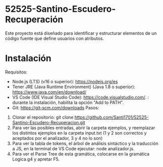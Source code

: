 # 52525-Santino-Escudero-Recuperación
Este proyecto está diseñado para identificar y estructurar elementos de un código fuente que define usuarios con atributos.
# Instalación
Requisitos:
- Node.js (LTS) (v16 o superior): https://nodejs.org/es
- Tener JRE (Java Runtime Environment) (Java 1.8 o superior): https://www.java.com/en/download/
- VS Code (IDE Visual Studio Code): https://code.visualstudio.com/. : durante la instalación, habilita la opción "Add to PATH".
- Git: https://git-scm.com/downloads
Pasos:
1.	Clonar el repositorio: git clone https://github.com/Santi1701/52525-Santino-Escudero-Recuperacion.git
2.	Para ver las posibles entradas, abrir la carpeta ejemplos, y reemplazar los distintos ejemplos en la carpeta input.txt (1 y 2 son correctos y aceptados por el analizador, 3 y 4 no lo son)
3.	Para ver la tabla de tokens, el árbol de análisis sintáctico y la traducción a JS, en la terminal de VS Code ejecutar: node analizador.js.
4.	Para ver el Parse Tree de esta gramática, colocarse en la gramática Logica.g4 y apretar F5.

